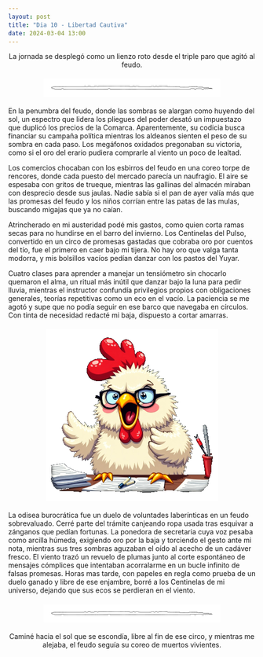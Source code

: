 ```yaml
---
layout: post
title: "Dia 10 - Libertad Cautiva"
date: 2024-03-04 13:00
---
```

<div style="text-align: center;">
  <p>La jornada se desplegó como un lienzo roto desde el triple paro que agitó al feudo.</p>
</div>

<img src="/assets/images/separador.png" alt="Separador" style="display: block; margin: 20px auto;">

En la penumbra del feudo, donde las sombras se alargan como huyendo del sol, un espectro que lidera los pliegues del poder desató un impuestazo que duplicó los precios de la Comarca. Aparentemente, su codicia busca financiar su campaña política mientras los aldeanos sienten el peso de su sombra en cada paso. Los megáfonos oxidados pregonaban su victoria, como si el oro del erario pudiera comprarle al viento un poco de lealtad.
<br>

Los comercios chocaban con los esbirros del feudo en una coreo torpe de rencores, donde cada puesto del mercado parecía un naufragio. El aire se espesaba con gritos de trueque, mientras las gallinas del almacén miraban con desprecio desde sus jaulas. Nadie sabía si el pan de ayer valía más que las promesas del feudo y los niños corrían entre las patas de las mulas, buscando migajas que ya no caían.
<br>

Atrincherado en mi austeridad podé mis gastos, como quien corta ramas secas para no hundirse en el barro del invierno. Los Centinelas del Pulso, convertido en un circo de promesas gastadas que cobraba oro por cuentos del tío, fue el primero en caer bajo mi tijera. No hay oro que valga tanta modorra, y mis bolsillos vacíos pedían danzar con los pastos del Yuyar.
<br>

Cuatro clases para aprender a manejar un tensiómetro sin chocarlo quemaron el alma, un ritual más inútil que danzar bajo la luna para pedir lluvia, mientras el instructor confundía privilegios propios con obligaciones generales, teorías repetitivas como un eco en el vacío. La paciencia se me agotó y supe que no podía seguir en ese barco que navegaba en círculos. Con tinta de necesidad redacté mi baja, dispuesto a cortar amarras.

<img src="/assets/images/clueca.png" alt="Clueca" style="display: block; margin: 20px auto;">

La odisea burocrática fue un duelo de voluntades laberínticas en un feudo sobrevaluado. Cerré parte del trámite canjeando ropa usada tras esquivar a zánganos que pedían fortunas. La ponedora de secretaria cuya voz pesaba como arcilla húmeda, exigiendo oro por la baja y torciendo el gesto ante mi nota, mientras sus tres sombras aguzaban el oído al acecho de un cadáver fresco. El viento trazó un revuelo de plumas junto al corte espontáneo de mensajes cómplices que intentaban acorralarme en un bucle infinito de falsas promesas. Horas mas tarde, con papeles en regla como prueba de un duelo ganado y libre de ese enjambre, borré a los Centinelas de mi universo, dejando que sus ecos se perdieran en el viento.

<img src="/assets/images/separador.png" alt="Separador" style="display: block; margin: 20px auto;">

<div style="text-align: center;">
  <p>Caminé hacia el sol que se escondía, libre al fin de ese circo, y mientras me alejaba, el feudo seguía su coreo de muertos vivientes.</p>
</div>
